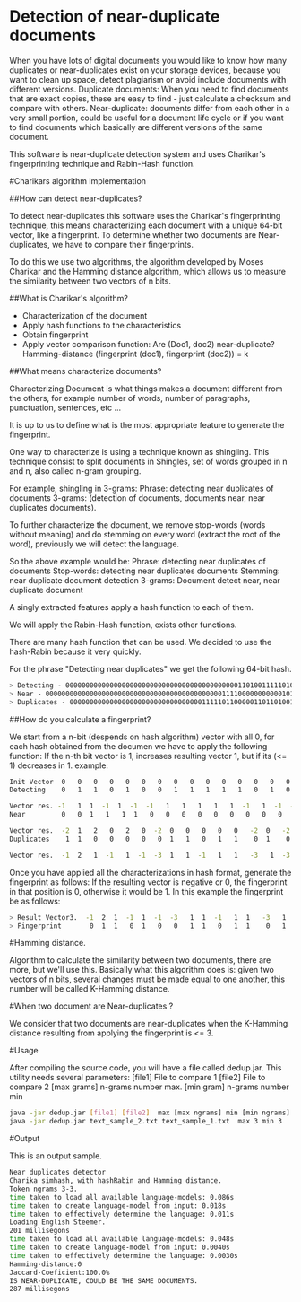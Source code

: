 Detection of near-duplicate documents
==================

When you have lots of digital documents you would like to know how many duplicates or near-duplicates exist on your storage devices, because you want to clean up space, detect plagiarism or avoid include documents with different versions. 
Duplicate documents:
When you need to find documents that are exact copies, these are easy to find - just calculate a checksum and compare with others.
Near-duplicate: documents differ from each other in a very small portion, could be useful for a document life cycle or if you want to find documents which basically are different versions of the same document.

This software is near-duplicate detection system and uses Charikar's fingerprinting technique and Rabin-Hash function.

#Charikars algorithm implementation

##How can detect near-duplicates?

To detect near-duplicates this software uses the Charikar's fingerprinting technique, this means characterizing each document with a unique 64-bit vector, like a fingerprint.
To determine whether two documents are Near-duplicates, we have to compare their fingerprints.

To do this we use two algorithms, the algorithm developed by Moses Charikar and the Hamming distance algorithm, which allows us to measure the similarity between two vectors of n bits.

##What is Charikar's algorithm?

- Characterization of the document
- Apply hash functions to the characteristics
- Obtain fingerprint
- Apply vector comparison function:
     Are (Doc1, doc2) near-duplicate?  Hamming-distance (fingerprint (doc1), fingerprint (doc2)) = k

##What means characterize documents?

Characterizing Document is what things makes a document different from the others, for example number of words, number of paragraphs, punctuation, sentences, etc ...

It is up to us to define what is the most appropriate feature to generate the fingerprint.

One way to characterize is using a technique known as shingling. This technique consist to split documents in Shingles, set of words grouped in n and n, also called n-gram grouping.

For example, shingling in 3-grams:
     Phrase: detecting near duplicates of documents
     3-grams: (detection of documents, documents near, near duplicates documents).

To further characterize the document, we remove stop-words (words without meaning) and do stemming on every word (extract the root of the word), previously we will detect the language.

So the above example would be:
     Phrase: detecting near duplicates of documents
     Stop-words: detecting near duplicates documents
     Stemming: near duplicate document detection
     3-grams: Document detect near, near duplicate document

A singly extracted features apply a hash function to each of them.

We will apply the Rabin-Hash function, exists other functions.

There are many hash function that can be used.
We decided to use the hash-Rabin because it very quickly.

For the phrase "Detecting near duplicates" we get the following 64-bit hash.

```sh
> Detecting - 0000000000000000000000000000000000000000000110100111110100001011
> Near - 0000000000000000000000000000000000000000000011110000000000010111
> Duplicates - 0000000000000000000000000000000001111101100000110110100101111111
```

##How do you calculate a fingerprint?

We start from a n-bit (despends on hash algorithm) vector with all 0, for each hash obtained from the documen we have to apply the following function:
If the n-th bit vector is 1, increases resulting vector 1, but if its (<= 1) decreases in 1.
example:

```sh
Init Vector  0   0   0   0   0   0   0   0   0   0   0   0   0   0   0   0   0   0   0   0   0   0
Detecting    0   1   1   0   1   0   0   1   1   1   1   1   0   1   0   0   0   0   1   0   1   1

Vector res. -1   1  1  -1  1  -1  -1   1   1   1   1   1  -1   1  -1  -1  -1  -1  1 -1   1   1
Near         0   0  1   1   1  1   0   0   0   0   0   0   0   0   0   0   0   1  0  1   1   1

Vector res.  -2  1   2   0   2   0  -2  0   0   0   0   0   -2  0   -2  -2  -2   0 -1  0   2   2  
Duplicates    1  1   0   0   0   0   0  1   1   0   1   1    0  1    0   0   1   0  1  1   1   1

Vector res.  -1  2   1  -1   1  -1  -3  1   1  -1   1   1   -3   1  -3  -3  -1  -1  0  1   3   3   
```

Once you have applied all the characterizations in hash format, generate the fingerprint as follows:
If the resulting vector is negative or 0, the fingerprint in that position is 0, otherwise it would be 1.
In this example the fingerprint be as follows:

```sh
> Result Vector3.  -1  2  1  -1  1  -1  -3   1  1  -1   1  1   -3   1   -3   -3  -1  -1  0 1 3 3   
> Fingerprint       0  1  1   0  1   0   0   1  1   0   1  1    0   1    0    0   0   0  0 1 1 1
```

#Hamming distance.

Algorithm to calculate the similarity between two documents, there are more, but we'll use this.
Basically what this algorithm does is: given two vectors of n bits, several changes must be made equal to one another, this number will be called K-Hamming distance.

#When two document are Near-duplicates ?

We consider that two documents are near-duplicates when the K-Hamming distance resulting from applying the fingerprint is <= 3.

#Usage

After compiling the source code, you will have a file called dedup.jar. This utility needs several parameters:
[file1] File to compare 1
[file2] File to compare 2
[max grams] n-grams number max.
[min gram] n-grams number min

```sh
java -jar dedup.jar [file1] [file2]  max [max ngrams] min [min ngrams]
java -jar dedup.jar text_sample_2.txt text_sample_1.txt  max 3 min 3
```
#Output

This is an output sample.

```sh
Near duplicates detector
Charika simhash, with hashRabin and Hamming distance.
Token ngrams 3-3.
time taken to load all available language-models: 0.086s
time taken to create language-model from input: 0.018s
time taken to effectively determine the language: 0.011s
Loading English Steemer.
201 millisegons
time taken to load all available language-models: 0.048s
time taken to create language-model from input: 0.0040s
time taken to effectively determine the language: 0.0030s
Hamming-distance:0
Jaccard-Coeficient:100.0%
IS NEAR-DUPLICATE, COULD BE THE SAME DOCUMENTS.
287 millisegons
```
